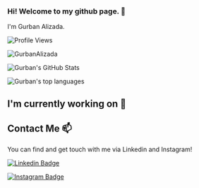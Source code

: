 ### Hi! Welcome to my github page. 👋
I'm Gurban Alizada.

![Profile Views](https://komarev.com/ghpvc/?username=GurbanAlizada)
<p align="left"> <img src="https://komarev.com/ghpvc/?username=GurbanAlizada&label=Profile%20views&color=0e75b6&style=flat" alt="GurbanAlizada" /> </p>



![Gurban's GitHub Stats](https://github-readme-stats.vercel.app/api?username=GurbanAlizada)


![Gurban's top languages](https://github-readme-stats.vercel.app/api/top-langs/?username=GurbanAlizada)


<!--
**GurbanAlizada/GurbanAlizada** is a ✨ _special_ ✨ repository because its `README.md` (this file) appears on your GitHub profile.



Here are some ideas to get you started:

- 🔭 I’m currently working on ...
- 🌱 I’m currently learning ...
- 👯 I’m looking to collaborate on ...
- 🤔 I’m looking for help with ...
- 💬 Ask me about ...
- 📫 How to reach me: ...
- 😄 Pronouns: ...
- ⚡ Fun fact: ...
-->

## I'm currently working on 🔭


## Contact Me 📫

You can find and get touch with me via Linkedin and Instagram!

[![Linkedin Badge](https://img.shields.io/badge/gurbanalizada-follow%20on%20linkedin-blue?style=for-the-badge&logo=linkedin)](https://linkedin.com/in/gurbanalizada)


[![Instagram Badge](https://img.shields.io/badge/gurbanalizada10-follow%20on%20instagram-blue?style=for-the-badge&logo=instagram)](https://instagram.com/gurbanalizada10/)
